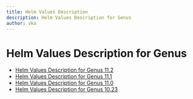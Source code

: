 ```yaml
---
title: Helm Values Description
description: Helm Values Description for Genus
author: vka
---
```


# Helm Values Description for Genus

- [Helm Values Description for Genus 11.2](genus-11.2.md)
- [Helm Values Description for Genus 11.1](genus-11.1.md)
- [Helm Values Description for Genus 11.0](genus-11.0.md)
- [Helm Values Description for Genus 10.23](genus-10.23.md)
